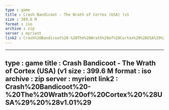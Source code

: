 ```yaml
---
type : game
title : Crash Bandicoot - The Wrath of Cortex (USA) (v1
size : 389.6 M
format : iso
archive : zip
server : myrient
link2 : Crash%20Bandicoot%20-%20The%20Wrath%20of%20Cortex%20%28USA%29%20%28v1.00%29
---
```

---
type : game
title : Crash Bandicoot - The Wrath of Cortex (USA) (v1
size : 399.6 M
format : iso
archive : zip
server : myrient
link2 : Crash%20Bandicoot%20-%20The%20Wrath%20of%20Cortex%20%28USA%29%20%28v1.01%29
---
